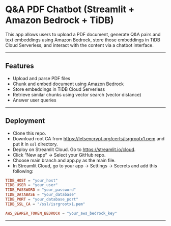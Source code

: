 # Q&A PDF Chatbot (Streamlit + Amazon Bedrock + TiDB)

This app allows users to upload a PDF document, generate Q&A pairs and text embeddings using Amazon Bedrock, store those embeddings in TiDB Cloud Serverless, and interact with the content via a chatbot interface.

---

## Features

- Upload and parse PDF files
- Chunk and embed document using Amazon Bedrock
- Store embeddings in TiDB Cloud Serverless
- Retrieve similar chunks using vector search (vector distance)
- Answer user queries 

---


## Deployment

- Clone this repo.
- Download root CA from https://letsencrypt.org/certs/isrgrootx1.pem and put it in `ssl` directory.
- Deploy on Streamlit Cloud. Go to https://streamlit.io/cloud.
- Click “New app” → Select your GitHub repo.
- Choose main branch and app.py as the main file.
- In Streamlit Cloud, go to your app → Settings → Secrets and add this following:

```toml
TIDB_HOST = "your_host"
TIDB_USER = "your_user"
TIDB_PASSWORD = "your_password"
TIDB_DATABASE = "your_database"
TIDB_PORT = "your_database_port"
TIDB_SSL_CA = "/ssl/isrgrootx1.pem"

AWS_BEARER_TOKEN_BEDROCK = "your_aws_bedrock_key"

```
---
